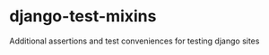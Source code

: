django-test-mixins
==================

Additional assertions and test conveniences for testing django sites
